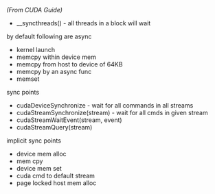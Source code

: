 
*(From CUDA Guide)*

* __syncthreads() - all threads in a block will wait

by default following are async
* kernel launch
* memcpy within device mem
* memcpy from host to device of 64KB
* memcpy by an async func
* memset 

sync points
* cudaDeviceSynchronize - wait for all commands in all streams
* cudaStreamSynchronize(stream) - wait for all cmds in given stream
* cudaStreamWaitEvent(stream, event)
* cudaStreamQuery(stream)

implicit sync points
* device mem alloc
* mem cpy
* device mem set
* cuda cmd to default stream
* page locked host mem alloc
